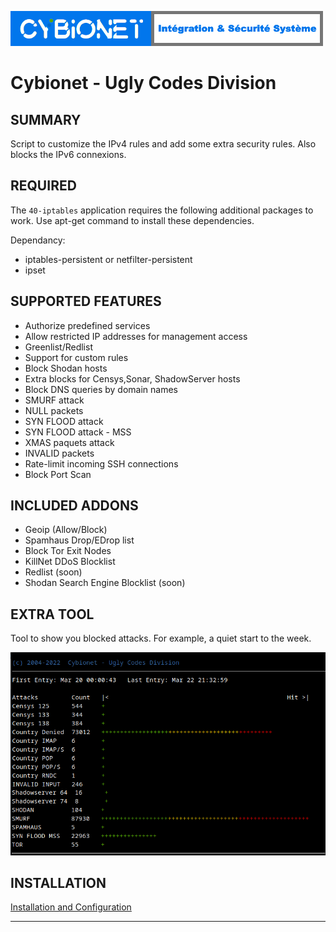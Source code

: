 ![alt text][logo]

# Cybionet - Ugly Codes Division

## SUMMARY

Script to customize the IPv4 rules and add some extra security rules. Also blocks the IPv6 connexions.

## REQUIRED

The `40-iptables` application requires the following additional packages to work. Use apt-get command to install these dependencies.

Dependancy: 
 - iptables-persistent or netfilter-persistent
 - ipset


## SUPPORTED FEATURES

- Authorize predefined services
- Allow restricted IP addresses for management access
- Greenlist/Redlist
- Support for custom rules
- Block Shodan hosts
- Extra blocks for Censys,Sonar, ShadowServer hosts
- Block DNS queries by domain names
- SMURF attack
- NULL packets
- SYN FLOOD attack
- SYN FLOOD attack - MSS
- XMAS paquets attack
- INVALID packets
- Rate-limit incoming SSH connections
- Block Port Scan


## INCLUDED ADDONS

- Geoip (Allow/Block)
- Spamhaus Drop/EDrop list
- Block Tor Exit Nodes
- KillNet DDoS Blocklist
- Redlist (soon)
- Shodan Search Engine Blocklist (soon)


## EXTRA TOOL

Tool to show you blocked attacks. For example, a quiet start to the week.

![Attacks Graph Report](./md/ATTGRAPH2.png "Attack Graph Report")


## INSTALLATION

[Installation and Configuration](INSTALL.md) 

---
[logo]: ./md/logo.png "Cybionet"
